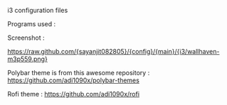 i3 configuration files

Programs used :

Screenshot : 

https://raw.github.com/{sayanjit082805}/{config}/{main}/{i3/wallhaven-m3p559.png}

Polybar theme is from this awesome repository : https://github.com/adi1090x/polybar-themes

Rofi theme : https://github.com/adi1090x/rofi
